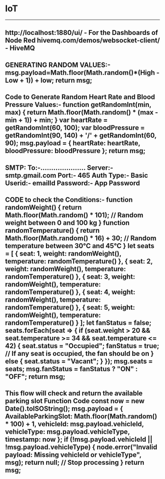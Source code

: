 # IoT
----------------------------------------------------------------------------------------
 http://localhost:1880/ui/ - For the Dashboards of Node Red
 hivemq.com/demos/websocket-client/  - HiveMQ 
 ----------------------------------------------------------------------------------------
GENERATING RANDOM VALUES:-
msg.payload=Math.floor(Math.random()*(High - Low + 1)) + low;
return msg;
----------------------------------------------------------------------------------------
Code to Generate Random Heart Rate and Blood Pressure Values:-
function getRandomInt(min, max) {
return Math.floor(Math.random() * (max - min + 1)) + min;
}
var heartRate = getRandomInt(60, 100);
var bloodPressure = getRandomInt(90, 140) + '/' + getRandomInt(60, 90);
msg.payload = {
heartRate: heartRate,
bloodPressure: bloodPressure
};
return msg;
----------------------------------------------------------------------------------------
SMTP:
To:-.....................
Server:- smtp.gmail.com
Port:- 465
Auth Type:- Basic
Userid:- emailId
Password:- App Password
----------------------------------------------------------------------------------------
CODE to check the Conditions:-
function randomWeight() {
return Math.floor(Math.random() * 101); // Random weight between 0 and 100 kg
}
function randomTemperature() {
return Math.floor(Math.random() * 16) + 30; // Random temperature between 30°C and 45°C
}
let seats = [
{ seat: 1, weight: randomWeight(), temperature: randomTemperature() },
 { seat: 2, weight: randomWeight(), temperature: randomTemperature() },
{ seat: 3, weight: randomWeight(), temperature: randomTemperature() },
{ seat: 4, weight: randomWeight(), temperature: randomTemperature() },
{ seat: 5, weight: randomWeight(), temperature: randomTemperature() }
];
let fanStatus = false;
seats.forEach(seat => {
if (seat.weight > 20 && seat.temperature >= 34 && seat.temperature <= 42) {
seat.status = "Occupied";
fanStatus = true; // If any seat is occupied, the fan should be on
} else {
seat.status = "Vacant";
}
});
msg.seats = seats;
msg.fanStatus = fanStatus ? "ON" : "OFF";
return msg;
----------------------------------------------------------------------------------------
This flow will check and return the available parking slot 
Function Code
const now = new Date().toISOString();
msg.payload = {
 AvailableParkingSlot: Math.floor(Math.random() * 100) + 1, 
 vehicleId: msg.payload.vehicleId,
 vehicleType: msg.payload.vehicleType,
 timestamp: now
};
if (!msg.payload.vehicleId || !msg.payload.vehicleType) {
 node.error("Invalid payload: Missing vehicleId or vehicleType", msg);
 return null; // Stop processing
}
return msg;
----------------------------------------------------------------------------------------
